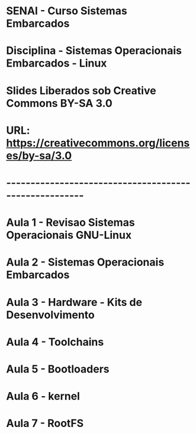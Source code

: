 # SENAI - Curso Sistemas Embarcados
# Disciplina - Sistemas Operacionais Embarcados - Linux
# Slides Liberados sob Creative Commons BY-SA 3.0
# URL: https://creativecommons.org/licenses/by-sa/3.0
# ------------------------------------------------------
# 
# Aula 1 - Revisao Sistemas Operacionais GNU-Linux
# Aula 2 - Sistemas Operacionais Embarcados
# Aula 3 - Hardware - Kits de Desenvolvimento
# Aula 4 - Toolchains
# Aula 5 - Bootloaders
# Aula 6 - kernel
# Aula 7 - RootFS

